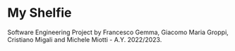 # My Shelfie

Software Engineering Project by Francesco Gemma, Giacomo Maria Groppi, Cristiano Migali and Michele Miotti - A.Y. 2022/2023.
